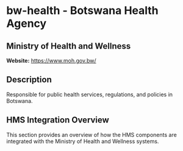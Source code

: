 # bw-health - Botswana Health Agency

## Ministry of Health and Wellness

**Website:** https://www.moh.gov.bw/

## Description

Responsible for public health services, regulations, and policies in Botswana.

## HMS Integration Overview

This section provides an overview of how the HMS components are integrated with the Ministry of Health and Wellness systems.
